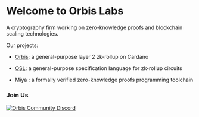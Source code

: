 # Welcome to Orbis Labs

A cryptography firm working on zero-knowledge proofs and blockchain scaling technologies. 

Our projects:

- [Orbis](https://github.com/Orbis-Tertius/Orbis): a general-purpose layer 2 zk-rollup on Cardano

- [OSL](https://github.com/Orbis-Tertius/Orbis): a general-purpose specification language for zk-rollup circuits

- Miya <!--](https://github.com/Orbis-Tertius/zkp)-->: a formally verified zero-knowledge proofs programming toolchain

### Join Us

[![Orbis Community Discord](https://img.shields.io/discord/967512258877984798.svg?label=Discord&logo=Discord&colorB=7289da&style=for-the-badge)](https://discord.gg/orbisprotocol)
